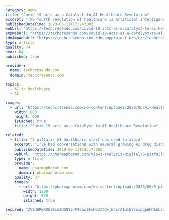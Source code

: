 ```yaml
---
category: news
title: "Covid-19 acts as a Catalyst to AI Healthcare Revolution"
excerpt: "The fourth revolution of healthcare is Artificial Intelligence. Here is the connection between AI & Medical field -Healthcare Revolution. AI is medical"
publishedDateTime: 2020-06-11T17:24:00Z
webUrl: "https://techcresendo.com/covid-19-acts-as-a-catalyst-to-ai-healthcare-revolution/"
ampWebUrl: "https://techcresendo.com/covid-19-acts-as-a-catalyst-to-ai-healthcare-revolution/?amp"
cdnAmpWebUrl: "https://techcresendo-com.cdn.ampproject.org/c/s/techcresendo.com/covid-19-acts-as-a-catalyst-to-ai-healthcare-revolution/?amp"
type: article
quality: 74
heat: 84
published: true

provider:
  name: techcresendo.com
  domain: techcresendo.com

topics:
  - AI in Healthcare
  - AI

images:
  - url: "https://techcresendo.com/wp-content/uploads/2020/06/AI-Health-Care.png"
    width: 800
    height: 600
    isCached: true
    title: "Covid-19 acts as a Catalyst to AI Healthcare Revolution"

related:
  - title: "5 pitfalls AI healthcare start-ups need to avoid"
    excerpt: "I’ve had conversations with several growing AI drug discovery companies and have analysed some critical strategic shortcomings that can frustrate the upwards journey of these start-ups"
    publishedDateTime: 2020-06-11T11:17:00Z
    webUrl: "https://pharmaphorum.com/views-analysis-digital/5-pitfalls-ai-healthcare-start-ups-need-to-avoid-early-in-their-journey/"
    type: article
    provider:
      name: pharmaphorum.com
      domain: pharmaphorum.com
    quality: 37
    images:
      - url: "https://pharmaphorum.com/wp-content/uploads/2020/06/5-pitfalls-AI-healthcare-start-ups-need-to-avoid-early-in-their-journey.jpg"
        width: 1200
        height: 675
        isCached: true

secured: "ZVYdHREROhZBiu2HG0S3/V4eaoSkmHbJZtO+jWcsrA1mI673oipqpWMhknLJ/GHQbz/78HNYrJoaW20SefTrNG6IYgW3hwQbRgT6HAoAwInVLx3WFt3qHsQCT6Wb+YyCCLd3wJ5yvu78WHNC42BeXsJrazLS05At5rAnteuCkLgxaSH4eklTPmJkzW+U6Fhm9KQagPmyozciQmvTbuWqx8KuayBP244Y00i+24BEsQh5lSgAfRT//WPheSqnS2xsnKEF7HxSjZwn7FNVvi+QS+rTfODsL0HDjUCBAuSg1RStY6q4s+JR7i5AzLd//6hQ;Sm5AAxgfqtyOnDZSKVSbFA=="
---
```


